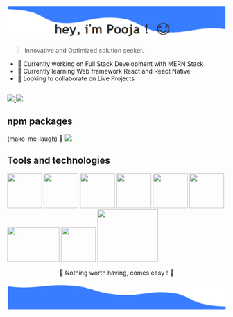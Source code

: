![](https://github.com/poojarathore30/GitTest/blob/master/Capture_11.PNG)

 
> Innovative and Optimized solution seeker.

<!--
**poojarathore30/poojarathore30** is a ✨ _special_ ✨ repository because its `README.md` (this file) appears on your GitHub profile.

Here are some ideas to get you started:


- ⚡ Fun fact : 
-->

- 🔭 Currently working on Full Stack Development with MERN Stack
- 🌱 Currently learning Web framework React and React Native
- 👯 Looking to collaborate on Live Projects 
##
<a href=https://github.com/TesseractCoding/NeoAlgo>
   <img src=https://img.shields.io/badge/NeoAlgo-Contributor-brightgreen>
 <img src="https://visitor-badge.glitch.me/badge?page_id=page.id" />
</a>

## npm packages 
(make-me-laugh) 🤣 <a href=https://github.com/poojarathore30/make-me-laugh>
   <img src=https://img.shields.io/npm/dy/make-me-laugh>
</a>
##

## Tools and technologies 
<p float="left">
<img  width="80" height="80" src="https://encrypted-tbn0.gstatic.com/images?q=tbn%3AANd9GcRGzHyBI-yMU1fhVaD6fdKdYukIESV0zHNOjw&usqp=CAU">
<img width="80" height="80" src="https://encrypted-tbn0.gstatic.com/images?q=tbn%3AANd9GcQi3riH1jgH8Pi1LdvCam3PnpFu4ANeFexthg&usqp=CAU">
<img  width="80" height="80" src="https://html5hive.org/wp-content/uploads/2014/06/js_800x800-619x619.jpg.webp">
<img  width="80" height="80" src="https://www.joinideas.org/wp-content/uploads/2017/06/python-logo.png">
 <img width="80" height="80" src="https://infinapps.com/wp-content/uploads/2018/10/mongodb-logo-256x300.png">
  <img width="80" height="80" src="https://miro.medium.com/max/320/0*_rAD9NgK7l6KSlNc.png">
   <img width="120" height="80" src="https://www.freecodecamp.org/news/content/images/size/w2000/2019/11/cover-pic.jpeg">
   <img width="80" height="80" src="https://i.pinimg.com/564x/99/f8/87/99f887833c475448723d3c9ac16c179b.jpg">
   <img width="140" height="120" src="https://skywell.software/wp-content/uploads/2019/01/javascript-vs-html-vs-css-1024x683.jpg">
  
</p>
<p align="center" background="grey">
   <span>🔶  Nothing worth having, comes easy !  🔶</span><br>
  
</p>

 
 ![](https://github.com/poojarathore30/GitTest/blob/master/Capture_22.PNG)
